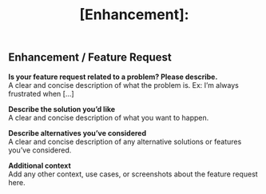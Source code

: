 ﻿---
name: "💡 Enhancement / Feature Request"
about: "Suggest an idea or request a new feature"
title: "[Enhancement]: "
labels: enhancement
assignees: ''
---

## Enhancement / Feature Request

**Is your feature request related to a problem? Please describe.**  
A clear and concise description of what the problem is. Ex: I’m always frustrated when [...]

**Describe the solution you’d like**  
A clear and concise description of what you want to happen.

**Describe alternatives you’ve considered**  
A clear and concise description of any alternative solutions or features you’ve considered.

**Additional context**  
Add any other context, use cases, or screenshots about the feature request here.